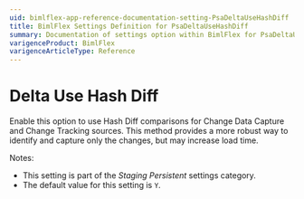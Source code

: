 ```yaml
---
uid: bimlflex-app-reference-documentation-setting-PsaDeltaUseHashDiff
title: BimlFlex Settings Definition for PsaDeltaUseHashDiff
summary: Documentation of settings option within BimlFlex for PsaDeltaUseHashDiff
varigenceProduct: BimlFlex
varigenceArticleType: Reference
---
```


# Delta Use Hash Diff

Enable this option to use Hash Diff comparisons for Change Data Capture and Change Tracking sources. This method provides a more robust way to identify and capture only the changes, but may increase load time.

Notes:

* This setting is part of the *Staging Persistent* settings category.
* The default value for this setting is `Y`.
